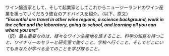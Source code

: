 ワイン醸造家として、そして起業家としてこれからニュージーランドのワイン産業を担っていくだろう彼女のアドバイスを紹介。（以下、原文）  
***“Essential are travel in other wine regions, a science background, work in the cellar and the laboratory, going to school, and learning all you can where you are”***  
（訳）*最も重要なのは、様々なワイン生産地を旅すること、科学の知見を持つこと、ワイナリーのセラーと研究室で働くこと、学校へ行くこと、そしてどこにいてもあなたが学べる全てのことを学び取ること。*